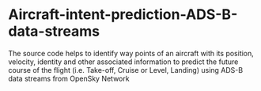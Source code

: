# Aircraft-intent-prediction-ADS-B-data-streams
The source code helps to identify way points of an aircraft with its position, velocity, identity and other associated information to predict the future course of the flight (i.e. Take-off, Cruise or Level, Landing) using ADS-B data streams from OpenSky Network
